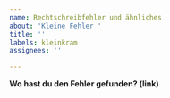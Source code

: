 ```yaml
---
name: Rechtschreibfehler und ähnliches
about: 'Kleine Fehler '
title: ''
labels: kleinkram
assignees: ''

---
```


**Wo hast du den Fehler gefunden? (link)**
